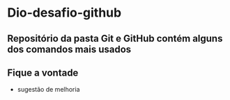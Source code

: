 # Dio-desafio-github
## Repositório da pasta Git e GitHub contém alguns dos comandos mais usados
## Fique a vontade
* sugestão de melhoria
